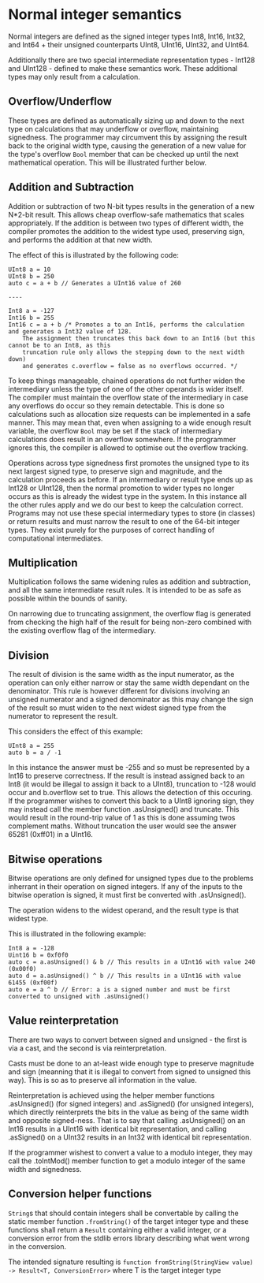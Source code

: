 # Normal integer semantics

Normal integers are defined as the signed integer types Int8, Int16, Int32, and Int64 + their unsigned
counterparts UInt8, UInt16, UInt32, and UInt64.

Additionally there are two special intermediate representation types - Int128 and UInt128 - defined to
make these semantics work. These additional types may only result from a calculation.

## Overflow/Underflow

These types are defined as automatically sizing up and down to the next type on calculations that may
underflow or overflow, maintaining signedness. The programmer may circumvent this by assigning the result
back to the original width type, causing the generation of a new value for the type's overflow `Bool` member
that can be checked up until the next mathematical operation. This will be illustrated further below.

## Addition and Subtraction

Addition or subtraction of two N-bit types results in the generation of a new N*2-bit result. This allows
cheap overflow-safe mathematics that scales appropriately. If the addition is between two types of different
width, the compiler promotes the addition to the widest type used, preserving sign, and performs the addition
at that new width.

The effect of this is illustrated by the following code:

```mangrove
UInt8 a = 10
UInt8 b = 250
auto c = a + b // Generates a UInt16 value of 260

----

Int8 a = -127
Int16 b = 255
Int16 c = a + b /* Promotes a to an Int16, performs the calculation and generates a Int32 value of 128.
    The assignment then truncates this back down to an Int16 (but this cannot be to an Int8, as this
    truncation rule only allows the stepping down to the next width down)
    and generates c.overflow = false as no overflows occurred. */
```

To keep things manageable, chained operations do not further widen the intermediary unless the type of one of the
other operands is wider itself. The compiler must maintain the overflow state of the intermediary in case any overflows
do occur so they remain detectable. This is done so calculations such as allocation size requests can be implemented
in a safe manner. This may mean that, even when assigning to a wide enough result variable, the overflow `Bool` may
be set if the stack of intermediary calculations does result in an overflow somewhere.
If the programmer ignores this, the compiler is allowed to optimise out the overflow tracking.

Operations across type signedness first promotes the unsigned type to its next largest signed type, to preserve sign
and magnitude, and the calculation proceeds as before. If an intermediary or result type ends up as Int128 or UInt128,
then the normal promotion to wider types no longer occurs as this is already the widest type in the system. In this
instance all the other rules apply and we do our best to keep the calculation correct. Programs may not use these
special intermediary types to store (in classes) or return results and must narrow the result to one of the 64-bit
integer types. They exist purely for the purposes of correct handling of computational intermediates.

## Multiplication

Multiplication follows the same widening rules as addition and subtraction, and all the same intermediate result rules.
It is intended to be as safe as possible within the bounds of sanity.

On narrowing due to truncating assignment, the overflow flag is generated from checking the high half of the
result for being non-zero combined with the existing overflow flag of the intermediary.

## Division

The result of division is the same width as the input numerator, as the operation can only either narrow or stay
the same width dependant on the denominator. This rule is however different for divisions involving an unsigned
numerator and a signed denominator as this may change the sign of the result so must widen to the next widest
signed type from the numerator to represent the result.

This considers the effect of this example:

```mangrove
UInt8 a = 255
auto b = a / -1
```

In this instance the answer must be -255 and so must be represented by a Int16 to preserve correctness. If the
result is instead assigned back to an Int8 (it would be illegal to assign it back to a UInt8), truncation to -128 would
occur and b.overflow set to true. This allows the detection of this occuring. If the programmer wishes to convert
this back to a UInt8 ignoring sign, they may instead call the member function .asUnsigned() and truncate. This would
result in the round-trip value of 1 as this is done assuming twos complement maths. Without truncation the user would
see the answer 65281 (0xff01) in a UInt16.

## Bitwise operations

Bitwise operations are only defined for unsigned types due to the problems inherrant in their operation on signed
integers. If any of the inputs to the bitwise operation is signed, it must first be converted with .asUnsigned().

The operation widens to the widest operand, and the result type is that widest type.

This is illustrated in the following example:

```mangrove
Int8 a = -128
Uint16 b = 0xf0f0
auto c = a.asUnsigned() & b // This results in a UInt16 with value 240 (0x00f0)
auto d = a.asUnsigned() ^ b // This results in a UInt16 with value 61455 (0xf00f)
auto e = a ^ b // Error: a is a signed number and must be first converted to unsigned with .asUnsigned()
```

## Value reinterpretation

There are two ways to convert between signed and unsigned - the first is via a cast, and the second is via
reinterpretation.

Casts must be done to an at-least wide enough type to preserve magnitude and sign (meanning that it is illegal
to convert from signed to unsigned this way). This is so as to preserve all information in the value.

Reinterpretation is achieved using the helper member functions .asUnsigned() (for signed integers) and .asSigned()
(for unsigned integers), which directly reinterprets the bits in the value as being of the same width and opposite
signed-ness. That is to say that calling .asUnsigned() on an Int16 results in a UInt16 with identical bit representation,
and calling .asSigned() on a UInt32 results in an Int32 with identical bit representation.

If the programmer wishest to convert a value to a modulo integer, they may call the .toIntMod() member function
to get a modulo integer of the same width and signedness.

## Conversion helper functions

`String`s that should contain integers shall be convertable by calling the static member function `.fromString()` of the
target integer type and these functions shall return a `Result` containing either a valid integer, or a conversion
error from the stdlib errors library describing what went wrong in the conversion.

The intended signature resulting is `function fromString(StringView value) -> Result<T, ConversionError>` where T is
the target integer type
